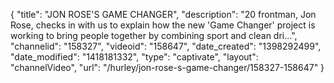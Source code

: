{
    "title": "JON ROSE'S GAME CHANGER",
    "description": "20 frontman, Jon Rose, checks in with us to explain how the new 'Game Changer' project is working to bring people together by combining sport and clean dri...",
    "channelid": "158327",
    "videoid": "158647",
    "date_created": "1398292499",
    "date_modified": "1418181332",
    "type": "captivate",
    "layout": "channelVideo",
    "url": "\/hurley\/jon-rose-s-game-changer\/158327-158647"
}